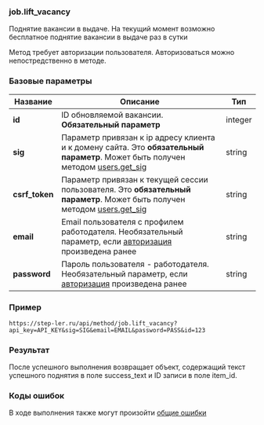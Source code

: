 ### job.lift_vacancy

Поднятие вакансии в выдаче. На текущий момент возможно бесплатное поднятие вакансии в выдаче раз в сутки

Метод требует авторизации пользователя. Авторизоваться можно непостредственно в методе.

### Базовые параметры

|Название| Описание | Тип |
|----|----|----|
| **id** | ID обновляемой вакансии. **Обязательный параметр** | integer |
| **sig** | Параметр привязан к ip адресу клиента и к домену сайта. Это **обязательный параметр**. Может быть получен методом [users.get_sig](/users/get_sig.md) | string |
| **csrf_token** | Параметр привязан к текущей сессии пользователя. Это **обязательный параметр**. Может быть получен методом [users.get_sig](/users/get_sig.md) | string |
| **email** | Email пользователя с профилем работодателя. Необязательный параметр, если [авторизация](/auth/login.md) произведена ранее | string |
| **password** | Пароль пользователя - работодателя. Необязательный параметр, если [авторизация](/auth/login.md) произведена ранее | string |

### Пример

```
https://step-ler.ru/api/method/job.lift_vacancy?api_key=API_KEY&sig=SIG&email=EMAIL&password=PASS&id=123
```

### Результат

После успешного выполнения возвращает объект, содержащий текст успешного поднятия в поле success_text и ID записи в поле item_id.

### Коды ошибок

В ходе выполнения также могут произойти [общие ошибки](/docs/errors.md)